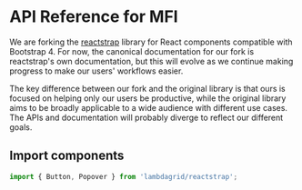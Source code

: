 # API Reference for MFI

We are forking the [reactstrap](https://reactstrap.github.io/) library for React components compatible with Bootstrap 4. For now, the canonical documentation for our fork is reactstrap's own documentation, but this will evolve as we continue making progress to make our users' workflows easier.

The key difference between our fork and the original library is that ours is focused on helping only our users be productive, while the original library aims to be broadly applicable to a wide audience with different use cases. The APIs and documentation will probably diverge to reflect our different goals.

## Import components

```javascript
import { Button, Popover } from 'lambdagrid/reactstrap';
```
